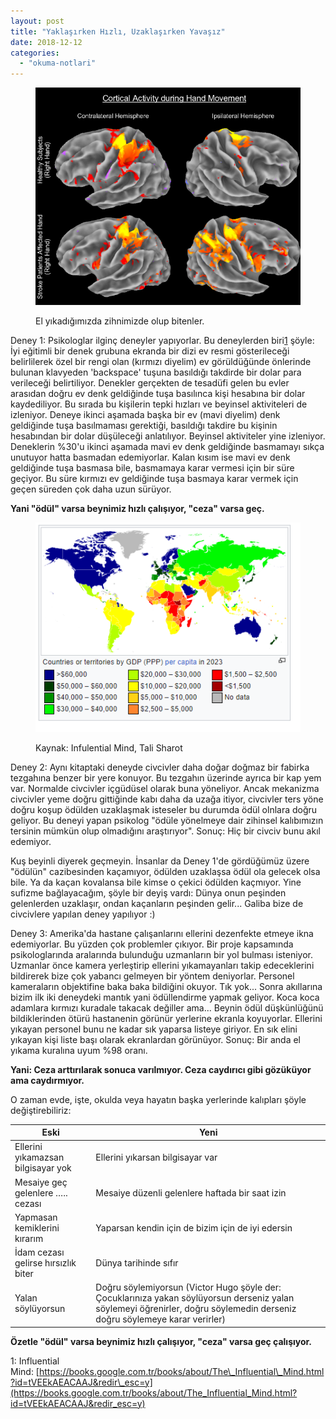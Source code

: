 ```yaml
---
layout: post
title: "Yaklaşırken Hızlı, Uzaklaşırken Yavaşız"
date: 2018-12-12
categories: 
  - "okuma-notlari"
---
```


<figure>

![](/images/image1.png)

<figcaption>

El yıkadığımızda zihnimizde olup bitenler.

</figcaption>

</figure>

Deney 1: Psikologlar ilginç deneyler yapıyorlar. Bu deneylerden biri[1](#dfref-footnote-1) şöyle: İyi eğitimli bir denek grubuna ekranda bir dizi ev resmi gösterileceği belirlilerek özel bir rengi olan (kırmızı diyelim) ev görüldüğünde önlerinde bulunan klavyeden 'backspace' tuşuna basıldığı takdirde bir dolar para verileceği belirtiliyor. Denekler gerçekten de tesadüfi gelen bu evler arasıdan doğru ev denk geldiğinde tuşa basılınca kişi hesabına bir dolar kaydediliyor. Bu sırada bu kişilerin tepki hızları ve beyinsel aktiviteleri de izleniyor. Deneye ikinci aşamada başka bir ev (mavi diyelim) denk geldiğinde tuşa basılmaması gerektiği, basıldığı takdire bu kişinin hesabından bir dolar düşüleceği anlatılıyor. Beyinsel aktiviteler yine izleniyor. Deneklerin %30'u ikinci aşamada mavi ev denk geldiğinde basmamayı sıkça unutuyor hatta basmadan edemiyorlar. Kalan kısım ise mavi ev denk geldiğinde tuşa basmasa bile, basmamaya karar vermesi için bir süre geçiyor. Bu süre kırmızı ev geldiğinde tuşa basmaya karar vermek için geçen süreden çok daha uzun sürüyor.

**Yani "ödül" varsa beynimiz hızlı çalışıyor, "ceza" varsa geç.**

<figure>

![](/images/image.png)

<figcaption>

Kaynak: Infulential Mind, Tali Sharot

</figcaption>

</figure>

Deney 2: Aynı kitaptaki deneyde civcivler daha doğar doğmaz bir fabirka tezgahına benzer bir yere konuyor. Bu tezgahın üzerinde ayrıca bir kap yem var. Normalde civcivler içgüdüsel olarak buna yöneliyor. Ancak mekanizma civcivler yeme doğru gittiğinde kabı daha da uzağa itiyor, civcivler ters yöne doğru koşup ödülden uzaklaşmak isteseler bu durumda ödül olnlara doğru geliyor. Bu deneyi yapan psikolog "ödüle yönelmeye dair zihinsel kalıbımızın tersinin mümkün olup olmadığını araştırıyor". Sonuç: Hiç bir civciv bunu akıl edemiyor.

Kuş beyinli diyerek geçmeyin. İnsanlar da Deney 1'de gördüğümüz üzere "ödülün" cazibesinden kaçamıyor, ödülden uzaklaşsa ödül ola gelecek olsa bile. Ya da kaçan kovalansa bile kimse o çekici ödülden kaçmıyor. Yine sufizme bağlayacağım, şöyle bir deyiş vardı: Dünya onun peşinden gelenlerden uzaklaşır, ondan kaçanların peşinden gelir... Galiba bize de civcivlere yapılan deney yapılıyor :)

Deney 3: Amerika'da hastane çalışanlarını ellerini dezenfekte etmeye ikna edemiyorlar. Bu yüzden çok problemler çıkıyor. Bir proje kapsamında psikologlarında aralarında bulunduğu uzmanların bir yol bulması isteniyor. Uzmanlar önce kamera yerleştirip ellerini yıkamayanları takip edeceklerini bildirerek bize çok yabancı gelmeyen bir yöntem deniyorlar. Personel kameraların objektifine baka baka bildiğini okuyor. Tık yok... Sonra akıllarına bizim ilk iki deneydeki mantık yani ödüllendirme yapmak geliyor. Koca koca adamlara kırmızı kuradale takacak değiller ama... Beynin ödül düşkünlüğünü bildiklerinden ötürü hastanenin görünür yerlerine ekranla koyuyorlar. Ellerini yıkayan personel bunu ne kadar sık yaparsa listeye giriyor. En sık elini yıkayan kişi liste başı olarak ekranlardan görünüyor. Sonuç: Bir anda el yıkama kuralına uyum %98 oranı.

**Yani: Ceza arttırılarak sonuca varılmıyor. Ceza caydırıcı gibi gözüküyor ama caydırmıyor.**

O zaman evde, işte, okulda veya hayatın başka yerlerinde kalıpları şöyle değiştirebiliriz:

| Eski | Yeni |
| --- | --- |
| Ellerini yıkamazsan bilgisayar yok | Ellerini yıkarsan bilgisayar var |
| Mesaiye geç gelenlere ….. cezası | Mesaiye düzenli gelenlere haftada bir saat izin |
| Yapmasan kemiklerini kırarım | Yaparsan kendin için de bizim için de iyi edersin |
| İdam cezası gelirse hırsızlık biter | Dünya tarihinde sıfır |
| Yalan söylüyorsun | Doğru söylemiyorsun (Victor Hugo şöyle der: Çocuklarınıza yakan söylüyorsun derseniz yalan söylemeyi öğrenirler, doğru söylemedin derseniz doğru söylemeye karar verirler) |

**Özetle "ödül" varsa beynimiz hızlı çalışıyor, "ceza" varsa geç çalışıyor.**

1: Influential Mind: [https://books.google.com.tr/books/about/The\_Influential\_Mind.html?id=tVEEkAEACAAJ&redir\_esc=y](https://books.google.com.tr/books/about/The_Influential_Mind.html?id=tVEEkAEACAAJ&redir_esc=y)
